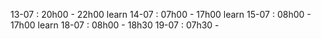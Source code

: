 13-07 : 20h00 - 22h00 learn
14-07 : 07h00 - 17h00 learn
15-07 : 08h00 - 17h00 learn
18-07 : 08h00 - 18h30
19-07 : 07h30 -
